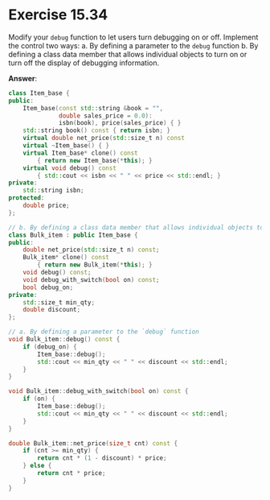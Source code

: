 # Exercise 15.34

Modify your `debug` function to let users turn debugging on or off. Implement the control two ways:
a. By defining a parameter to the `debug` function
b. By defining a class data member that allows individual objects to turn on or turn off the display of debugging information.

**Answer**:

```cpp
class Item_base {
public:
    Item_base(const std::string &book = "",
              double sales_price = 0.0):
              isbn(book), price(sales_price) { }
    std::string book() const { return isbn; }
    virtual double net_price(std::size_t n) const
    virtual ~Item_base() { }
    virtual Item_base* clone() const
        { return new Item_base(*this); }
    virtual void debug() const
        { std::cout << isbn << " " << price << std::endl; }
private:
    std::string isbn;
protected:
    double price;
};

// b. By defining a class data member that allows individual objects to turn on or turn off the display of debugging information.
class Bulk_item : public Item_base {
public:
    double net_price(std::size_t n) const;
    Bulk_item* clone() const
        { return new Bulk_item(*this); }
    void debug() const;
    void debug_with_switch(bool on) const;
    bool debug_on;
private:
    std::size_t min_qty;
    double discount;
};

// a. By defining a parameter to the `debug` function
void Bulk_item::debug() const {
    if (debug_on) {
        Item_base::debug();
        std::cout << min_qty << " " << discount << std::endl;
    }
}

void Bulk_item::debug_with_switch(bool on) const {
    if (on) {
        Item_base::debug();
        std::cout << min_qty << " " << discount << std::endl;
    }
}

double Bulk_item::net_price(size_t cnt) const {
    if (cnt >= min_qty) {
        return cnt * (1 - discount) * price;
    } else {
        return cnt * price;
    }
}
```